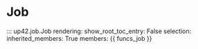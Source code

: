 # Job

::: up42.job.Job
    rendering:
        show_root_toc_entry: False
    selection:
        inherited_members: True
        members: {{ funcs_job }}
